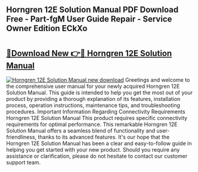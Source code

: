 ## Horngren 12E Solution Manual PDF Download Free - Part-fgM User Guide Repair - Service Owner Edition ECkXo

# <h2><a href="http://bc61377.oget.top/?id=Horngren+12E+Solution+Manual">🔗Download New 👉🔴 Horngren 12E Solution Manual</a></h2>

[![Horngren 12E Solution Manual new download](https://i.imgur.com/5g1atiW.png)](http://bc61377.oget.top/?id=Horngren+12E+Solution+Manual)
Greetings and welcome to the comprehensive user manual for your newly acquired Horngren 12E Solution Manual. This guide is intended to help you get the most out of your product by providing a thorough explanation of its features, installation process, operation instructions, maintenance tips, and troubleshooting procedures. Important Information Regarding Connectivity Requirements Horngren 12E Solution Manual This product requires specific connectivity requirements for optimal performance. This remarkable Horngren 12E Solution Manual offers a seamless blend of functionality and user-friendliness, thanks to its advanced features. It's our hope that the Horngren 12E Solution Manual has been a clear and easy-to-follow guide in helping you get started with your new product. Should you require any assistance or clarification, please do not hesitate to contact our customer support team.
